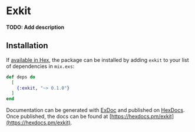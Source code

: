 # Exkit

**TODO: Add description**

## Installation

If [available in Hex](https://hex.pm/docs/publish), the package can be installed
by adding `exkit` to your list of dependencies in `mix.exs`:

```elixir
def deps do
  [
    {:exkit, "~> 0.1.0"}
  ]
end
```

Documentation can be generated with [ExDoc](https://github.com/elixir-lang/ex_doc)
and published on [HexDocs](https://hexdocs.pm). Once published, the docs can
be found at [https://hexdocs.pm/exkit](https://hexdocs.pm/exkit).

